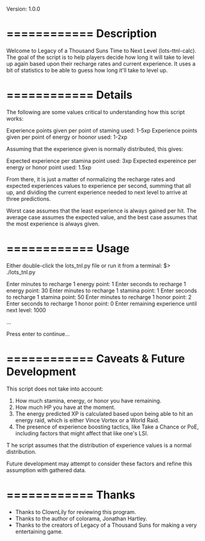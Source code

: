 Version: 1.0.0

============
Description
============
Welcome to Legacy of a Thousand Suns Time to Next Level
(lots-ttnl-calc). The goal of the script is to help players decide how
long it will take to level up again based upon their recharge rates
and current experience. It uses a bit of statistics to be able to
guess how long it'll take to level up.

============
Details
============
The following are some values critical to understanding how this
script works:

Experience points given per point of staming used: 1-5xp
Experience points given per point of energy or hoonor used: 1-2xp

Assuming that the experience given is normally distributed, this
gives:

Expected experience per stamina point used: 3xp
Expected expereince per energy or honor point used: 1.5xp

From there, it is just a matter of normalizing the recharge rates and
expected experiences values to experience per second, summing that all
up, and dividing the current experience needed to next level to arrive
at three predictions.

Worst case assumes that the least experience is always gained per
hit. The average case assumes the expected value, and the best case
assumes that the most experience is always given.

============
Usage
============
Either double-click the lots_tnl.py file or run it from a terminal:
$> ./lots_tnl.py

Enter minutes to recharge 1 energy point: 1
Enter seconds to recharge 1 energy point: 30
Enter minutes to recharge 1 stamina point: 1
Enter seconds to recharge 1 stamina point: 50
Enter minutes to recharge 1 honor point: 2
Enter seconds to recharge 1 honor point: 0
Enter remaining experience until next level: 1000

...

Press enter to continue...

============
Caveats & Future Development
============
This script does not take into account:

1. How much stamina, energy, or honor you have remaining. 
2. How much HP you have at the moment. 
3. The energy predicted XP is calculated based upon being able to hit
   an energy raid, which is either Vince Vortex or a World Raid.
4. The presence of experience boosting tactics, like Take a Chance or
   PoE, including factors that might affect that like one's LSI.

T he script assumes that the distribution of experience values is a normal distribution. 

Future development may attempt to consider these factors and refine
this assumption with gathered data.

============
Thanks
============

* Thanks to ClownLily for reviewing this program.
* Thanks to the author of colorama, Jonathan Hartley.
* Thanks to the creators of Legacy of a Thousand Suns for making a very
  entertaining game.
